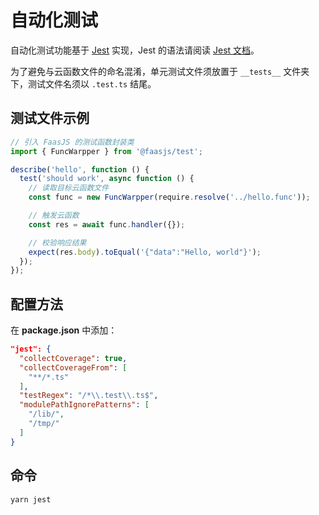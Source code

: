 # 自动化测试

自动化测试功能基于 [Jest](https://jestjs.io/) 实现，Jest 的语法请阅读 [Jest 文档](https://jestjs.io/docs/en/expect)。

为了避免与云函数文件的命名混淆，单元测试文件须放置于 `__tests__` 文件夹下，测试文件名须以 `.test.ts` 结尾。

## 测试文件示例

```typescript
// 引入 FaasJS 的测试函数封装类
import { FuncWarpper } from '@faasjs/test';

describe('hello', function () {
  test('should work', async function () {
    // 读取目标云函数文件
    const func = new FuncWarpper(require.resolve('../hello.func'));

    // 触发云函数
    const res = await func.handler({});

    // 校验响应结果
    expect(res.body).toEqual('{"data":"Hello, world"}');
  });
});
```

## 配置方法

在 **package.json** 中添加：

```json
"jest": {
  "collectCoverage": true,
  "collectCoverageFrom": [
    "**/*.ts"
  ],
  "testRegex": "/*\\.test\\.ts$",
  "modulePathIgnorePatterns": [
    "/lib/",
    "/tmp/"
  ]
}
```

## 命令

```
yarn jest
```
